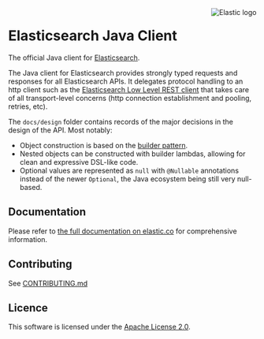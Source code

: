 <img alt="Elastic logo" align="right" width="auto" height="auto" src="https://www.elastic.co/static-res/images/elastic-logo-200.png">

# Elasticsearch Java Client

The official Java client for [Elasticsearch](https://github.com/elastic/elasticsearch).

The Java client for Elasticsearch provides strongly typed requests and responses for all Elasticsearch APIs. It delegates protocol handling to an http client such as the [Elasticsearch Low Level REST client](https://www.elastic.co/guide/en/elasticsearch/client/java-api-client/current/java-rest-low.html) that takes care of all transport-level concerns (http connection establishment and pooling, retries, etc).

The `docs/design` folder contains records of the major decisions in the design of the API. Most notably:

- Object construction is based on the [builder pattern](https://www.informit.com/articles/article.aspx?p=1216151).
- Nested objects can be constructed with builder lambdas, allowing for clean and expressive DSL-like code.
- Optional values are represented as `null` with `@Nullable` annotations instead of the newer  `Optional`, the Java ecosystem being still very null-based.

## Documentation

Please refer to [the full documentation on elastic.co](https://www.elastic.co/guide/en/elasticsearch/client/java-api-client/current/index.html) for comprehensive information.

## Contributing

See [CONTRIBUTING.md](./CONTRIBUTING.md)

## Licence

This software is licensed under the [Apache License 2.0](https://github.com/elastic/elasticsearch-java/blob/main/LICENSE).
